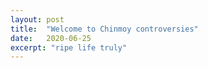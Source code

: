 ```yaml
---
layout: post
title:  "Welcome to Chinmoy controversies"
date:   2020-06-25
excerpt: "ripe life truly"
---
```

